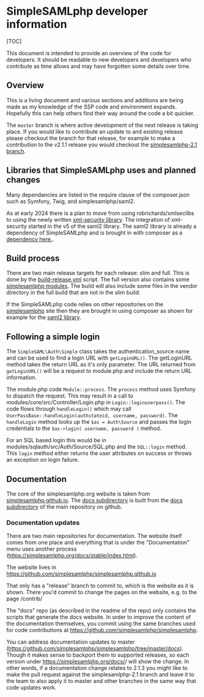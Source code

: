 # SimpleSAMLphp developer information

<!-- 
	This file is written in Markdown syntax. 
	For more information about how to use the Markdown syntax, read here:
	http://daringfireball.net/projects/markdown/syntax
-->

[TOC]

This document is intended to provide an overview of the code for developers.
It should be readable to new developers and developers who contribute as
time allows and may have forgotten some details over time.

## Overview

This is a living document and various sections and additions are being made
as my knowledge of the SSP code and environment expands. Hopefully this can help
others find their way around the code a bit quicker.

The `master` branch is where active development of the next release is
taking place. If you would like to contribute an update to and
existing release please checkout the branch for that release, for
example to make a contribution to the v2.1.1 release you would
checkout the [simplesamlphp-2.1
branch](https://github.com/simplesamlphp/simplesamlphp/tree/simplesamlphp-2.1).

## Libraries that SimpleSAMLphp uses and planned changes

Many dependancies are listed in the require clause of the composer.json such as Symfony, Twig, and simplesamlphp/saml2.

As at early 2024 there is a plan to move from using robrichards/xmlseclibs to using the newly written [xml-security
library](https://github.com/simplesamlphp/xml-security). The integration of xml-security started in the v5 of the saml2 library.
The saml2 library is already a dependency of SimpleSAMLphp and is brought in with composer as a [dependency here.](https://github.com/simplesamlphp/simplesamlphp/blob/15019f97eb1b4041859582b8b6f39fe432b603af/composer.json#L66C21-L66C29).




## Build process

There are two main release targets for each release: slim and full.
This is done by the
[build-release.yml](https://github.com/simplesamlphp/simplesamlphp/blob/master/.github/workflows/build-release.yml)
script. The full version also contains some [simplesamlphp
modules](https://github.com/simplesamlphp/simplesamlphp/blob/master/.github/build/full.json).
The build will also include some files in the vendor directory in the 
full build that are not in the slim build.

If the SimpleSAMLphp code relies on other repositories on the [simplesamlphp](https://github.com/simplesamlphp) site then
they are brought in using composer as shown for example for the [saml2 library](https://github.com/simplesamlphp/simplesamlphp/blob/435ce92874a789101495504cd6c4da600fb01334/composer.json#L73).



## Following a simple login

The `SimpleSAML\Auth\Simple` class takes the authentication_source
name and can be used to find a login URL with `getLoginURL()`. The
getLoginURL method takes the return URL as it's only parameter. The
URL returned from `getLoginURL()` will be a request to module.php and
include the return URL information.

The module.php code `Module::process`. The `process` method uses
Symfony to dispatch the request. This may result in a call to
modules/core/src/Controller/Login.php in `Login::loginuserpass()`. The
code flows through `handleLogin()` which may call
`UserPassBase::handleLogin(authstateid, username, password)`. The
`handleLogin` method looks up the `$as = Auth\Source` and passes the
login credentials to the `$as->login( username, password )` method.

For an SQL based login this would be in
modules/sqlauth/src/Auth/Source/SQL.php and the `SQL::login` method.
This `login` method either returns the user attributes on success or
throws an exception on login failure.

## Documentation

The core of the simplesamlphp.org website is taken from
[simplesamlphp.github.io](https://github.com/simplesamlphp/simplesamlphp.github.io).
The [docs subdirectory](https://simplesamlphp.org/docs/) is built from
the [docs
subdirectory](https://github.com/simplesamlphp/simplesamlphp/tree/master/docs)
of the main repository on github.

### Documentation updates

There are two main repositories for documentation. The website itself
comes from one place and everything that is under the "Documentation"
menu uses another process
(https://simplesamlphp.org/docs/stable/index.html).

The website lives in https://github.com/simplesamlphp/simplesamlphp.github.io

That only has a "release" branch to commit to, which is the website as
it is shown. There you'd commit to change the pages on the website,
e.g. to the page /contrib/

The "docs" repo (as described in the readme of the repo) only contains
the scripts that generate the docs website. In order to improve the
content of the documentation themselves, you commit using the same branches used
for code contributions at
https://github.com/simplesamlphp/simplesamlphp.

You can address documentation updates to master
(https://github.com/simplesamlphp/simplesamlphp/tree/master/docs).
Though it makes sense to backport them to supported releases, so each
version under https://simplesamlphp.org/docs/<VERSION>/ will show the
change. In other words, if a documentation change relates to 2.1.3 you
might like to make the pull request against the simplesamlphp-2.1
branch and leave it to the team to also apply it to master and other
branches in the same way that code updates work.
